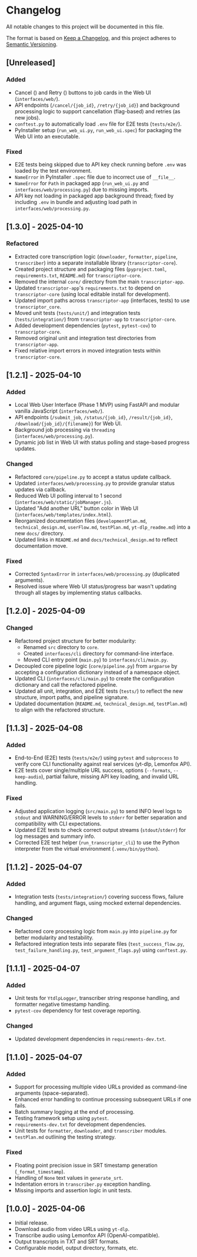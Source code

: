 # Changelog

All notable changes to this project will be documented in this file.

The format is based on [Keep a Changelog](https://keepachangelog.com/en/1.0.0/),
and this project adheres to [Semantic Versioning](https://semver.org/spec/v2.0.0.html).

## [Unreleased]

### Added

- Cancel (<i class="fas fa-times"></i>) and Retry (<i class="fas fa-redo"></i>) buttons to job cards in the Web UI (`interfaces/web/`).
- API endpoints (`/cancel/{job_id}`, `/retry/{job_id}`) and background processing logic to support cancellation (flag-based) and retries (as new jobs).
- `conftest.py` to automatically load `.env` file for E2E tests (`tests/e2e/`).
- PyInstaller setup (`run_web_ui.py`, `run_web_ui.spec`) for packaging the Web UI into an executable.

### Fixed

- E2E tests being skipped due to API key check running before `.env` was loaded by the test environment.
- `NameError` in PyInstaller `.spec` file due to incorrect use of `__file__`.
- `NameError` for `Path` in packaged app (`run_web_ui.py` and `interfaces/web/processing.py`) due to missing imports.
- API key not loading in packaged app background thread; fixed by including `.env` in bundle and adjusting load path in `interfaces/web/processing.py`.

## [1.3.0] - 2025-04-10

### Refactored

- Extracted core transcription logic (`downloader`, `formatter`, `pipeline`, `transcriber`) into a separate installable library (`transcriptor-core`).
- Created project structure and packaging files (`pyproject.toml`, `requirements.txt`, `README.md`) for `transcriptor-core`.
- Removed the internal `core/` directory from the main `transcriptor-app`.
- Updated `transcriptor-app`'s `requirements.txt` to depend on `transcriptor-core` (using local editable install for development).
- Updated import paths across `transcriptor-app` (interfaces, tests) to use `transcriptor_core`.
- Moved unit tests (`tests/unit/`) and integration tests (`tests/integration/`) from `transcriptor-app` to `transcriptor-core`.
- Added development dependencies (`pytest`, `pytest-cov`) to `transcriptor-core`.
- Removed original unit and integration test directories from `transcriptor-app`.
- Fixed relative import errors in moved integration tests within `transcriptor-core`.

## [1.2.1] - 2025-04-10

### Added

- Local Web User Interface (Phase 1 MVP) using FastAPI and modular vanilla JavaScript (`interfaces/web/`).
- API endpoints (`/submit_job`, `/status/{job_id}`, `/result/{job_id}`, `/download/{job_id}/{filename}`) for Web UI.
- Background job processing via `threading` (`interfaces/web/processing.py`).
- Dynamic job list in Web UI with status polling and stage-based progress updates.

### Changed

- Refactored `core/pipeline.py` to accept a status update callback.
- Updated `interfaces/web/processing.py` to provide granular status updates via callback.
- Reduced Web UI polling interval to 1 second (`interfaces/web/static/jobManager.js`).
- Updated "Add another URL" button color in Web UI (`interfaces/web/templates/index.html`).
- Reorganized documentation files (`developmentPlan.md`, `technical_design.md`, `userFlow.md`, `testPlan.md`, `yt-dlp_readme.md`) into a new `docs/` directory.
- Updated links in `README.md` and `docs/technical_design.md` to reflect documentation move.

### Fixed

- Corrected `SyntaxError` in `interfaces/web/processing.py` (duplicated arguments).
- Resolved issue where Web UI status/progress bar wasn't updating through all stages by implementing status callbacks.

## [1.2.0] - 2025-04-09

### Changed

- Refactored project structure for better modularity:
  - Renamed `src` directory to `core`.
  - Created `interfaces/cli` directory for command-line interface.
  - Moved CLI entry point (`main.py`) to `interfaces/cli/main.py`.
- Decoupled core pipeline logic (`core/pipeline.py`) from `argparse` by accepting a configuration dictionary instead of a namespace object.
- Updated CLI (`interfaces/cli/main.py`) to create the configuration dictionary and call the refactored pipeline.
- Updated all unit, integration, and E2E tests (`tests/`) to reflect the new structure, import paths, and pipeline signature.
- Updated documentation (`README.md`, `technical_design.md`, `testPlan.md`) to align with the refactored structure.

## [1.1.3] - 2025-04-08

### Added

- End-to-End (E2E) tests (`tests/e2e/`) using `pytest` and `subprocess` to verify core CLI functionality against real services (yt-dlp, Lemonfox API).
- E2E tests cover single/multiple URL success, options (`--formats`, `--keep-audio`), partial failure, missing API key loading, and invalid URL handling.

### Fixed

- Adjusted application logging (`src/main.py`) to send INFO level logs to `stdout` and WARNING/ERROR levels to `stderr` for better separation and compatibility with CLI expectations.
- Updated E2E tests to check correct output streams (`stdout`/`stderr`) for log messages and summary info.
- Corrected E2E test helper (`run_transcriptor_cli`) to use the Python interpreter from the virtual environment (`.venv/bin/python`).

## [1.1.2] - 2025-04-07

### Added

- Integration tests (`tests/integration/`) covering success flows, failure handling, and argument flags, using mocked external dependencies.

### Changed

- Refactored core processing logic from `main.py` into `pipeline.py` for better modularity and testability.
- Refactored integration tests into separate files (`test_success_flow.py`, `test_failure_handling.py`, `test_argument_flags.py`) using `conftest.py`.

## [1.1.1] - 2025-04-07

### Added

- Unit tests for `YtdlpLogger`, transcriber string response handling, and formatter negative timestamp handling.
- `pytest-cov` dependency for test coverage reporting.

### Changed

- Updated development dependencies in `requirements-dev.txt`.

## [1.1.0] - 2025-04-07

### Added

- Support for processing multiple video URLs provided as command-line arguments (space-separated).
- Enhanced error handling to continue processing subsequent URLs if one fails.
- Batch summary logging at the end of processing.
- Testing framework setup using `pytest`.
- `requirements-dev.txt` for development dependencies.
- Unit tests for `formatter`, `downloader`, and `transcriber` modules.
- `testPlan.md` outlining the testing strategy.

### Fixed

- Floating point precision issue in SRT timestamp generation (`_format_timestamp`).
- Handling of `None` text values in `generate_srt`.
- Indentation errors in `transcriber.py` exception handling.
- Missing imports and assertion logic in unit tests.

## [1.0.0] - 2025-04-06

- Initial release.
- Download audio from video URLs using `yt-dlp`.
- Transcribe audio using Lemonfox API (OpenAI-compatible).
- Output transcripts in TXT and SRT formats.
- Configurable model, output directory, formats, etc.
